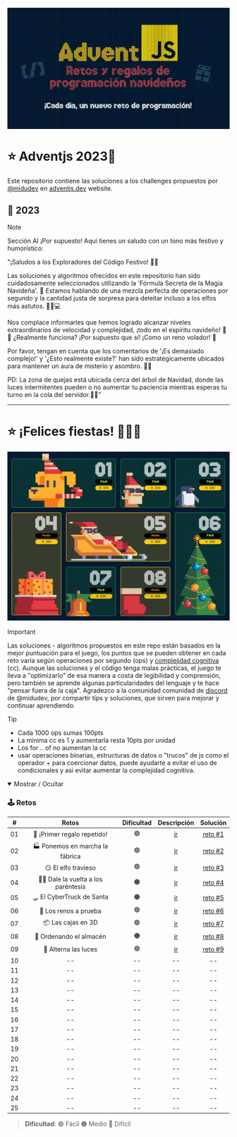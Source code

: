 ![AdventJs](AdventJS.png)

# ⭐ Adventjs 2023🎄

Este repositorio contiene las soluciones a los challenges propuestos por [@midudev](https://midu.dev/) en [adventjs.dev](https://adventjs.dev/) website.

## 🎉 2023

> [!NOTE]
> Sección AI
> ¡Por supuesto! Aquí tienes un saludo con un tono más festivo y humorístico:

"¡Saludos a los Exploradores del Código Festivo! 🎄🎅

Las soluciones y algoritmos ofrecidos en este repositorio han sido cuidadosamente seleccionados utilizando la 'Fórmula Secreta de la Magia Navideña'. 🌟 Estamos hablando de una mezcla perfecta de operaciones por segundo y la cantidad justa de sorpresa para deleitar incluso a los elfos más astutos. 🧝‍♂️💻

Nos complace informarles que hemos logrado alcanzar niveles extraordinarios de velocidad y complejidad, ¡todo en el espíritu navideño! 🚀🎁 ¿Realmente funciona? ¡Por supuesto que sí! ¡Como un reno volador! 🦌

Por favor, tengan en cuenta que los comentarios de '¡Es demasiado complejo!' y '¿Esto realmente existe?' han sido estratégicamente ubicados para mantener un aura de misterio y asombro. 🤔✨

PD: La zona de quejas está ubicada cerca del árbol de Navidad, donde las luces intermitentes pueden o no aumentar tu paciencia mientras esperas tu turno en la cola del servidor.🎄🎉"

---

# ⭐ ¡Felices fiestas! 🎉🎁🎅

![Tabla de retos](./tabla8.png)

> [!IMPORTANT]
> Las soluciones - algoritmos propuestos en este repo están basados en la mejor puntuación para el juego, los puntos que se pueden obtener en cada reto varía según operaciones por segundo (ops) y [complejidad cognitiva](./Cognitive_Complexity_Sonar_Guide_2023.pdf) (cc). 
Aunque las soluciones y el código tenga malas prácticas, el juego te lleva a "optimizarlo" de esa manera a costa de legibilidad y comprensión, pero también se aprende algunas particularidades del lenguaje y te hace "pensar fuera de la caja".
Agradezco a la comunidad comunidad de [discord](https://discord.com/invite/midudev) de @midudev, por compartir tips y soluciones, que sirven para mejorar y continuar aprendiendo.

> [!TIP]
> - Cada 1000 ops sumas 100pts
> - La mínima cc es 1 y aumentarla resta 10pts por unidad
> - Los for .. of no aumentan la cc
> - usar operaciones binarias, estructuras de datos o "trucos" de js como el operador + para coercionar datos, puede ayudarte a evitar el uso de condicionales y asi evitar aumentar la complejidad cognitiva.



<details open>

<summary>Mostrar / Ocultar</summary>

### 🕹️ Retos

|  #  |             Retos                    |   Dificultad    |                  Descripción                    |                 Solución               |
| :-: | :----------------------------------: | :------------:  | :---------------------------------------------: | :------------------------------------: |
| 01  |    🎁 ¡Primer regalo repetido!      |       🟢       | [ir](https://adventjs.dev/es/challenges/2023/1) |         [reto #1](./reto%20%231)       |
| 02  |  🏭 Ponemos en marcha la fábrica    |       🟢       | [ir](https://adventjs.dev/es/challenges/2023/2) |         [reto #2](./reto%20%232)       |
| 03  |       😏 El elfo travieso           |       🟢       | [ir](https://adventjs.dev/es/challenges/2023/3) |         [reto #3](./reto%20%233)       |
| 04  | 😵‍💫 Dale la vuelta a los paréntesis  |       🟠       | [ir](https://adventjs.dev/es/challenges/2023/4) |         [reto #4](./reto%20%234)       |
| 05  |    🛷 El CyberTruck de Santa        |       🟠       | [ir](https://adventjs.dev/es/challenges/2023/5) |         [reto #5](./reto%20%235)       |
| 06  |      🦌 Los renos a prueba          |       🟢       | [ir](https://adventjs.dev/es/challenges/2023/6) |         [reto #6](./reto%20%236)       |
| 07  |        📦 Las cajas en 3D           |       🟢       | [ir](https://adventjs.dev/es/challenges/2023/7) |         [reto #7](./reto%20%237)       |
| 08  |     🏬 Ordenando el almacén         |       🟠       | [ir](https://adventjs.dev/es/challenges/2023/8) |         [reto #8](./reto%20%238)       |
| 09  |      🚦 Alterna las luces           |       🟢       | [ir](https://adventjs.dev/es/challenges/2023/9) |         [reto #9](./reto%20%239)       |
| 10  |             --                   |       --       |                       --                        |                    --                   |
| 11  |             --                   |       --       |                       --                        |                    --                   |
| 12  |             --                   |       --       |                       --                        |                    --                   |
| 13  |             --                   |       --       |                       --                        |                    --                   |
| 14  |             --                   |       --       |                       --                        |                    --                   |
| 15  |             --                   |       --       |                       --                        |                    --                   |
| 16  |             --                   |       --       |                       --                        |                    --                   |
| 17  |             --                   |       --       |                       --                        |                    --                   |
| 18  |             --                   |       --       |                       --                        |                    --                   |
| 19  |             --                   |       --       |                       --                        |                    --                   |
| 20  |             --                   |       --       |                       --                        |                    --                   |
| 21  |             --                   |       --       |                       --                        |                    --                   |
| 22  |             --                   |       --       |                       --                        |                    --                   |
| 23  |             --                   |       --       |                       --                        |                    --                   |
| 24  |             --                   |       --       |                       --                        |                    --                   |
| 25  |             --                   |       --       |                       --                        |                    --                   |

> **Dificultad**: 🟢 Fácil 🟠 Medio 🔴 Difícil

</details>

